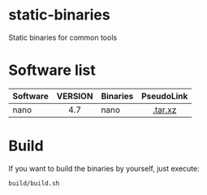 # static-binaries
Static binaries for common tools


# Software list
| Software        | VERSION    | Binaries | PseudoLink |
| :-------------- | :--------: | :------- | :--------: |
| nano            | 4.7        | nano     | [.tar.xz](https://www.nano-editor.org/dist/v4/nano-${VERSION}.tar.xz)  |

# Build
If you want to build the binaries by yourself, just execute:

```bash
build/build.sh
```

